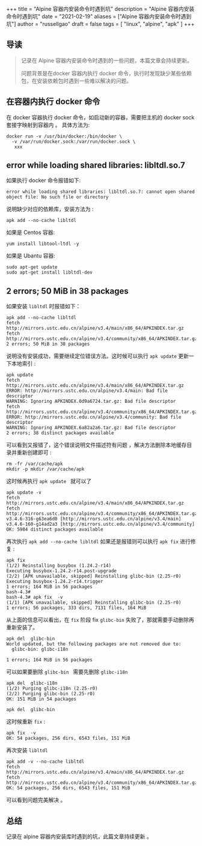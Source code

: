 +++
title = "Alpine 容器内安装命令时遇到坑"
description = "Alpine 容器内安装命令时遇到坑"
date = "2021-02-19"
aliases = ["Alpine 容器内安装命令时遇到坑"]
author = "russellgao"
draft = false
tags = [
    "linux",
    "alpine",
    "apk"
]
+++


## 导读
> 记录在 Alpine 容器内安装命令时遇到的一些问题，本篇文章会持续更新。
>
> 问题背景是在docker 容器内执行 docker 命令，执行时发现缺少某些依赖包，在安装依赖包时遇到一些难以解决的问题。

## 在容器内执行 docker 命令
在 docker 容器执行 docker 命令，如启动新的容器，需要把主机的 docker sock 套接字映射到容器内 。 具体方法为: 
```shell script
docker run -v /usr/bin/docker:/bin/docker \
  -v /var/run/docker.sock:/var/run/docker.sock \
   xxx
```

## error while loading shared libraries: libltdl.so.7
如果执行 docker 命令报错如下:
```shell script
error while loading shared libraries: libltdl.so.7: cannot open shared object file: No such file or directory
```

说明缺少对应的依赖库，安装方法为 :
```shell script
apk add --no-cache libltdl
```

如果是 Centos 容器:
```shell script
yum install libtool-ltdl -y
```

如果是 Ubantu 容器:
```shell script
sudo apt-get update
sudo apt-get install libltdl-dev
```

## 2 errors; 50 MiB in 38 packages
如果安装 `libltdl` 时报错如下：

```shell script
apk add --no-cache libltdl 
fetch http://mirrors.ustc.edu.cn/alpine/v3.4/main/x86_64/APKINDEX.tar.gz
fetch http://mirrors.ustc.edu.cn/alpine/v3.4/community/x86_64/APKINDEX.tar.gz
2 errors; 50 MiB in 38 packages
```

说明没有安装成功，需要继续定位错误方法。这时候可以执行 `apk update` 更新一下本地索引 :
```shell script
apk update
fetch http://mirrors.ustc.edu.cn/alpine/v3.4/main/x86_64/APKINDEX.tar.gz
ERROR: http://mirrors.ustc.edu.cn/alpine/v3.4/main: Bad file descriptor
WARNING: Ignoring APKINDEX.0d9a6724.tar.gz: Bad file descriptor
fetch http://mirrors.ustc.edu.cn/alpine/v3.4/community/x86_64/APKINDEX.tar.gz
ERROR: http://mirrors.ustc.edu.cn/alpine/v3.4/community: Bad file descriptor
WARNING: Ignoring APKINDEX.6a82a2a6.tar.gz: Bad file descriptor
2 errors; 38 distinct packages available
```

可以看到又报错了，这个错误说明文件描述符有问题 ，解决方法删除本地缓存目录并重新创建即可 :
```shell script
rm -fr /var/cache/apk
mkdir -p mkdir /var/cache/apk
```

这时候再执行 `apk update ` 就可以了
```shell script
apk update -v 
fetch http://mirrors.ustc.edu.cn/alpine/v3.4/main/x86_64/APKINDEX.tar.gz
fetch http://mirrors.ustc.edu.cn/alpine/v3.4/community/x86_64/APKINDEX.tar.gz
v3.4.6-316-g63ea6d0 [http://mirrors.ustc.edu.cn/alpine/v3.4/main]
v3.4.6-160-g14ad2a3 [http://mirrors.ustc.edu.cn/alpine/v3.4/community]
OK: 5984 distinct packages available
```

再次执行 `apk add --no-cache libltdl` 如果还是报错则可以执行 `apk fix` 进行修复 :
```shell script
apk fix  
(1/2) Reinstalling busybox (1.24.2-r14)
Executing busybox-1.24.2-r14.post-upgrade
(2/2) [APK unavailable, skipped] Reinstalling glibc-bin (2.25-r0)
Executing busybox-1.24.2-r14.trigger
1 errors; 164 MiB in 56 packages
bash-4.3# 
bash-4.3# apk fix  -v
(1/1) [APK unavailable, skipped] Reinstalling glibc-bin (2.25-r0)
1 errors; 56 packages, 333 dirs, 7131 files, 164 MiB
```
从上面的信息可以看出，在 `fix` 阶段 fix `glibc-bin` 失败了，那就需要手动删除再重新安装了。
```shell script
apk del  glibc-bin 
World updated, but the following packages are not removed due to:
  glibc-bin: glibc-i18n

1 errors; 164 MiB in 56 packages
```

可以如果要删除 `glibc-bin ` 需要先删除 `glibc-i18n` 

```shell script
apk del  glibc-i18n 
(1/2) Purging glibc-i18n (2.25-r0)
(2/2) Purging glibc-bin (2.25-r0)
OK: 151 MiB in 54 packages

apk del  glibc-bin 
```

这时候重新 `fix` :
```shell script
apk fix  -v
OK: 54 packages, 256 dirs, 6543 files, 151 MiB
```

再次安装 `libltdl `
```shell script
apk add -v --no-cache libltdl 
fetch http://mirrors.ustc.edu.cn/alpine/v3.4/main/x86_64/APKINDEX.tar.gz
fetch http://mirrors.ustc.edu.cn/alpine/v3.4/community/x86_64/APKINDEX.tar.gz
OK: 54 packages, 256 dirs, 6543 files, 151 MiB
```

可以看到问题完美解决 。

## 总结
记录在 alpine 容器内安装库时遇到的坑，此篇文章持续更新 。


